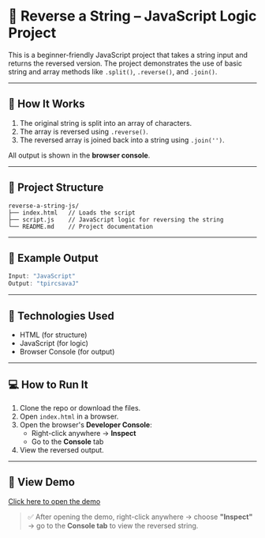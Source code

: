 # 🔄 Reverse a String – JavaScript Logic Project

This is a beginner-friendly JavaScript project that takes a string input and returns the reversed version. The project demonstrates the use of basic string and array methods like `.split()`, `.reverse()`, and `.join()`.

---

## 🚀 How It Works

1. The original string is split into an array of characters.
2. The array is reversed using `.reverse()`.
3. The reversed array is joined back into a string using `.join('')`.

All output is shown in the **browser console**.

---

## 📂 Project Structure

```
reverse-a-string-js/
├── index.html   // Loads the script
├── script.js    // JavaScript logic for reversing the string
└── README.md    // Project documentation
```

---

## 🧪 Example Output

```javascript
Input: "JavaScript"
Output: "tpircsavaJ"
```

---

## 🧰 Technologies Used

- HTML (for structure)
- JavaScript (for logic)
- Browser Console (for output)

---

## 💻 How to Run It

1. Clone the repo or download the files.
2. Open `index.html` in a browser.
3. Open the browser's **Developer Console**:
   - Right-click anywhere → **Inspect**
   - Go to the **Console** tab
4. View the reversed output.

---

## 🔗 View Demo

[Click here to open the demo](https://abhishekdevelops.github.io/Reverse-A-String)

> ✅ After opening the demo, right-click anywhere → choose **"Inspect"** → go to the **Console tab** to view the reversed string.
